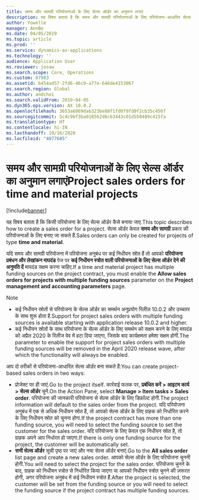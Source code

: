 ```yaml
---
title: समय और सामग्री परियोजनाओं के लिए सेल्स ऑर्डर का अनुमान लगाएं
description: यह विषय बताता है कि समय और सामग्री परियोजनाओं के लिए परियोजना-आधारित सेल्स ऑर्डर कैसे बनाएं.
author: Yowelle
manager: AnnBe
ms.date: 04/05/2019
ms.topic: article
ms.prod: ''
ms.service: dynamics-ax-applications
ms.technology: ''
audience: Application User
ms.reviewer: josaw
ms.search.scope: Core, Operations
ms.custom: 87983
ms.assetid: b454ad57-2fd6-46c9-a77e-646de4153067
ms.search.region: Global
ms.author: andchoi
ms.search.validFrom: 2019-04-05
ms.dyn365.ops.version: AX 10.0.2
ms.openlocfilehash: 3653a6869dab323be88f1fd0f9fd0f2cb35c456f
ms.sourcegitcommit: 5c4c9bf3ba018562d6cb3443c01d550489c415fa
ms.translationtype: HT
ms.contentlocale: hi-IN
ms.lasthandoff: 10/16/2020
ms.locfileid: "4077685"
---
```

# <a name="project-sales-orders-for-time-and-material-projects"></a><span data-ttu-id="42db8-103">समय और सामग्री परियोजनाओं के लिए सेल्स ऑर्डर का अनुमान लगाएं</span><span class="sxs-lookup"><span data-stu-id="42db8-103">Project sales orders for time and material projects</span></span>

[!include[banner](../includes/banner.md)]

<span data-ttu-id="42db8-104">यह विषय बताता है कि किसी परियोजना के लिए सेल्स ऑर्डर कैसे बनाया जाए.</span><span class="sxs-lookup"><span data-stu-id="42db8-104">This topic describes how to create a sales order for a project.</span></span> <span data-ttu-id="42db8-105">सेल्स ऑर्डर केवल **समय और सामग्री** प्रकार की परियोजनाओं के लिए बनाए जा सकते हैं.</span><span class="sxs-lookup"><span data-stu-id="42db8-105">Sales orders can only be created for projects of type **time and material**.</span></span>

<span data-ttu-id="42db8-106">यदि समय और सामग्री परियोजना में परियोजना अनुबंध पर कई निधीयन स्रोत हैं तो आपको **परियोजना प्रबंधन और लेखांकन मापदंड** पेज पर **कई निधीयन स्त्रोत वाली परियोजनाओं के लिए सेल्स ऑर्डर देने की अनुमति दें** मापदंड सक्षम करना चाहिए.</span><span class="sxs-lookup"><span data-stu-id="42db8-106">If a time and material project has multiple funding sources on the project contract, you must enable the **Allow sales orders for projects with multiple funding sources** parameter on the **Project management and accounting parameters** page.</span></span> 

> [!NOTE]
> - <span data-ttu-id="42db8-107">कई निधीयन स्रोतों से परियोजना के सेल्स ऑर्डर का समर्थन अनुप्रयोग रिलीज़ 10.0.2 और उच्चतर के साथ शुरू होता है.</span><span class="sxs-lookup"><span data-stu-id="42db8-107">Support for project sales orders with multiple funding sources is available starting with application release 10.0.2 and higher.</span></span>
> - <span data-ttu-id="42db8-108">कई निधीयन स्रोतों के साथ परियोजना के सेल्स ऑर्डर के लिए समर्थन को सक्षम करने के लिए मापदंड को अप्रैल 2020 के रिलीज वेव में हटा दिया जाएगा, जिसके बाद कार्यक्षमता हमेशा सक्षम होगी.</span><span class="sxs-lookup"><span data-stu-id="42db8-108">The parameter to enable the support for project sales orders with multiple funding sources will be removed in the April 2020 release wave, after which the functionality will always be enabled.</span></span>

<span data-ttu-id="42db8-109">आप दो तरीकों से परियोजना-आधारित सेल्स ऑर्डर बना सकते हैं:</span><span class="sxs-lookup"><span data-stu-id="42db8-109">You can create project-based sales orders in two ways:</span></span>

- <span data-ttu-id="42db8-110">प्रोजेक्ट पर ही जाएं.</span><span class="sxs-lookup"><span data-stu-id="42db8-110">Go to the project itself.</span></span> <span data-ttu-id="42db8-111">कार्रवाई फलक पर, **प्रबंधित करें > आइटम कार्य > सेल्स ऑर्डर** चुनें.</span><span class="sxs-lookup"><span data-stu-id="42db8-111">On the Action Pane, select **Manage > Item tasks > Sales order**.</span></span> <span data-ttu-id="42db8-112">परियोजना की जानकारी परियोजना से सेल्स ऑर्डर के लिए डिफ़ॉल्ट होगी.</span><span class="sxs-lookup"><span data-stu-id="42db8-112">The project information will default to the sales order from the project.</span></span> <span data-ttu-id="42db8-113">यदि परियोजना अनुबंध में एक से अधिक निधीयन स्रोत हैं, तो आपको सेल्स ऑर्डर के लिए ग्राहक को निर्धारित करने के लिए निधीयन स्रोत को चुनना होगा.</span><span class="sxs-lookup"><span data-stu-id="42db8-113">If the project contract has more than one funding source, you will need to select the funding source to set the customer for the sales order.</span></span> <span data-ttu-id="42db8-114">यदि परियोजना के लिए केवल एक निधीयन स्रोत है, तो ग्राहक अपने आप निर्धारत हो जाएगा.</span><span class="sxs-lookup"><span data-stu-id="42db8-114">If there is only one funding source for the project, the customer will be automatically set.</span></span>
- <span data-ttu-id="42db8-115">**सभी सेल्स ऑर्डर** सूची पृष्ठ पर जाएं और नया सेल्स ऑर्डर बनाएं.</span><span class="sxs-lookup"><span data-stu-id="42db8-115">Go to the **All sales order** list page and create a new sales order.</span></span> <span data-ttu-id="42db8-116">आपको सेल्स ऑर्डर के लिए परियोजना चुननी होगी.</span><span class="sxs-lookup"><span data-stu-id="42db8-116">You will need to select the project for the sales order.</span></span> <span data-ttu-id="42db8-117">परियोजना चुनने के बाद, ग्राहक को निधीयन स्त्रोत से निर्धारित किया जाएगा या आपको निधीयन स्त्रोत चुनने की ज़रूरत होगी, अगर परियोजना अनुबंध में कई निधीयन स्त्रोत हैं.</span><span class="sxs-lookup"><span data-stu-id="42db8-117">After the project is selected, the customer will be set from the funding source or you will need to select the funding source if the project contract has multiple funding sources.</span></span>

